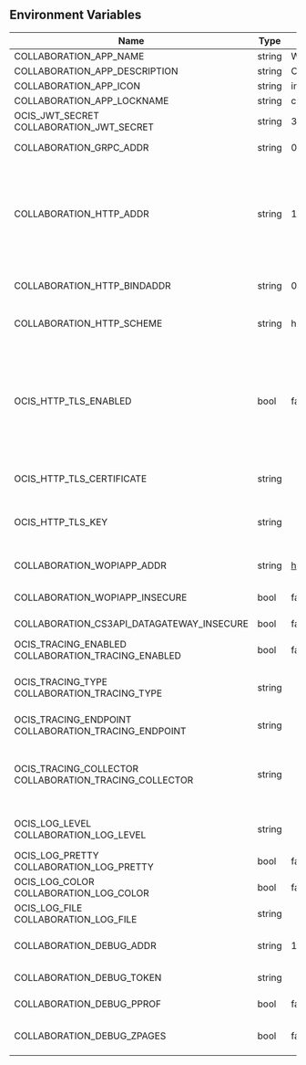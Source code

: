 ## Environment Variables

| Name | Type | Default Value | Description |
|------|------|---------------|-------------|
| COLLABORATION_APP_NAME | string | WOPI app | The name of the app|
| COLLABORATION_APP_DESCRIPTION | string | Open office documents with a WOPI app | App description|
| COLLABORATION_APP_ICON | string | image-edit | Icon for the app|
| COLLABORATION_APP_LOCKNAME | string | com.github.owncloud.collaboration | Name for the app lock|
| OCIS_JWT_SECRET<br/>COLLABORATION_JWT_SECRET | string | 30RV81W5YcuCl65qms1YayazhGPnSKTY | Used as JWT token and to encrypt access token.|
| COLLABORATION_GRPC_ADDR | string | 0.0.0.0:9301 | The bind address of the GRPC service.|
| COLLABORATION_HTTP_ADDR | string | 127.0.0.1:9300 | The external address of the collaboration service wihout a leading scheme. Either use an IP address or a hostname (127.0.0.1:9301 or wopi.private.prv). The configured 'Scheme' in another envvar will be used to finally build the public URL along with this address.|
| COLLABORATION_HTTP_BINDADDR | string | 0.0.0.0:9300 | The bind address of the HTTP service. Use '<ip-address>:<port>', for example, '127.0.0.1:9301' or '0.0.0.0:9301'.|
| COLLABORATION_HTTP_SCHEME | string | https | The scheme to use for the HTTP address, which is either 'http' or 'https'.|
| OCIS_HTTP_TLS_ENABLED | bool | false | Activates TLS for the http based services using the server certifcate and key configured via OCIS_HTTP_TLS_CERTIFICATE and OCIS_HTTP_TLS_KEY. If OCIS_HTTP_TLS_CERTIFICATE is not set a temporary server certificate is generated - to be used with PROXY_INSECURE_BACKEND=true.|
| OCIS_HTTP_TLS_CERTIFICATE | string |  | Path/File name of the TLS server certificate (in PEM format) for the http services.|
| OCIS_HTTP_TLS_KEY | string |  | Path/File name for the TLS certificate key (in PEM format) for the server certificate to use for the http services.|
| COLLABORATION_WOPIAPP_ADDR | string | https://127.0.0.1:8080 | The URL where the WOPI app is located, such as https://127.0.0.1:8080.|
| COLLABORATION_WOPIAPP_INSECURE | bool | false | Skip TLS certificate verification when connecting to the WOPI app|
| COLLABORATION_CS3API_DATAGATEWAY_INSECURE | bool | false | Connect to the CS3API data gateway insecurely.|
| OCIS_TRACING_ENABLED<br/>COLLABORATION_TRACING_ENABLED | bool | false | Activates tracing.|
| OCIS_TRACING_TYPE<br/>COLLABORATION_TRACING_TYPE | string |  | The type of tracing. Defaults to '', which is the same as 'jaeger'. Allowed tracing types are 'jaeger' and '' as of now.|
| OCIS_TRACING_ENDPOINT<br/>COLLABORATION_TRACING_ENDPOINT | string |  | The endpoint of the tracing agent.|
| OCIS_TRACING_COLLECTOR<br/>COLLABORATION_TRACING_COLLECTOR | string |  | The HTTP endpoint for sending spans directly to a collector, i.e. http://jaeger-collector:14268/api/traces. Only used if the tracing endpoint is unset.|
| OCIS_LOG_LEVEL<br/>COLLABORATION_LOG_LEVEL | string |  | The log level. Valid values are: 'panic', 'fatal', 'error', 'warn', 'info', 'debug', 'trace'.|
| OCIS_LOG_PRETTY<br/>COLLABORATION_LOG_PRETTY | bool | false | Activates pretty log output.|
| OCIS_LOG_COLOR<br/>COLLABORATION_LOG_COLOR | bool | false | Activates colorized log output.|
| OCIS_LOG_FILE<br/>COLLABORATION_LOG_FILE | string |  | The path to the log file. Activates logging to this file if set.|
| COLLABORATION_DEBUG_ADDR | string | 127.0.0.1:9304 | Bind address of the debug server, where metrics, health, config and debug endpoints will be exposed.|
| COLLABORATION_DEBUG_TOKEN | string |  | Token to secure the metrics endpoint.|
| COLLABORATION_DEBUG_PPROF | bool | false | Enables pprof, which can be used for profiling.|
| COLLABORATION_DEBUG_ZPAGES | bool | false | Enables zpages, which can be used for collecting and viewing in-memory traces.|